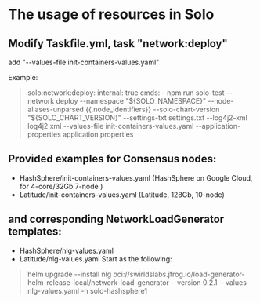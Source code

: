 # The usage of resources in Solo 
## Modify Taskfile.yml, task "network:deploy" 
add "--values-file init-containers-values.yaml"

Example:

>  solo:network:deploy:
>    internal: true
>    cmds:
>      - npm run solo-test -- network deploy --namespace "\${SOLO_NAMESPACE}" --node-aliases-unparsed {{.node_identifiers}}  --solo-chart-version "\${SOLO_CHART_VERSION}" --settings-txt settings.txt --log4j2-xml log4j2.xml --values-file init-containers-values.yaml --application-properties application.properties


## Provided examples for Consensus nodes:
* HashSphere/init-containers-values.yaml (HashSphere on Google Cloud, for 4-core/32Gb 7-node )
* Latitude/init-containers-values.yaml (Latitude, 128Gb, 10-node)

## and corresponding NetworkLoadGenerator templates:

* HashSphere/nlg-values.yaml
* Latitude/nlg-values.yaml
Start as the following:
> helm upgrade --install nlg oci://swirldslabs.jfrog.io/load-generator-helm-release-local/network-load-generator --version 0.2.1 --values nlg-values.yaml -n solo-hashsphere1
